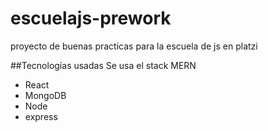 # escuelajs-prework
proyecto de buenas practicas para la escuela de js en platzi

##Tecnologías usadas
Se usa el stack MERN
- React
- MongoDB
- Node
- express